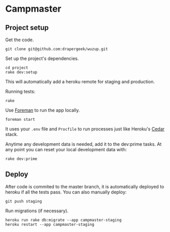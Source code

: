 Campmaster
============================
Project setup
-------------

Get the code.

    git clone git@github.com:drapergeek/wuzup.git

Set up the project's dependencies.

    cd project
    rake dev:setup

This will automatically add a heroku remote for staging and production.

Running tests:

    rake


Use [Foreman](http://goo.gl/oy4uw) to run the app locally.

    foreman start

It uses your `.env` file and `Procfile` to run processes just like Heroku's
[Cedar](https://devcenter.heroku.com/articles/cedar/) stack.

Anytime any development data is needed, add it to the dev:prime tasks.  At any
point you can reset your local development data with:

    rake dev:prime


Deploy
------
After code is commited to the master branch, it is automatically deployed to
heroku if all the tests pass.  You can also manually deploy:

    git push staging

Run migrations (if necessary).

    heroku run rake db:migrate --app campmaster-staging
    heroku restart --app campmaster-staging

